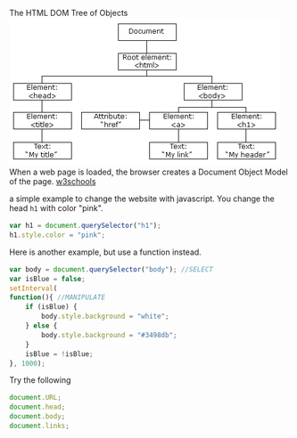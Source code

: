 The HTML DOM Tree of Objects
![](pic_htmltree.gif)
When a web page is loaded, the browser creates a Document Object Model of the page. [w3schools](https://www.w3schools.com/js/js_htmldom.asp)

a simple example to change the website with javascript. You change the head `h1` with color "pink".

```javascript
var h1 = document.querySelector("h1");
h1.style.color = "pink";
```

Here is another example, but use a function instead.

``` javascript
var body = document.querySelector("body"); //SELECT
var isBlue = false;
setInterval(
function(){ //MANIPULATE 
	if (isBlue) {
		body.style.background = "white"; 
	} else {
		body.style.background = "#3498db"; 
	}
	isBlue = !isBlue; 
}, 1000);
```
Try the following
```javascript
document.URL;
document.head;
document.body;
document.links;
```
